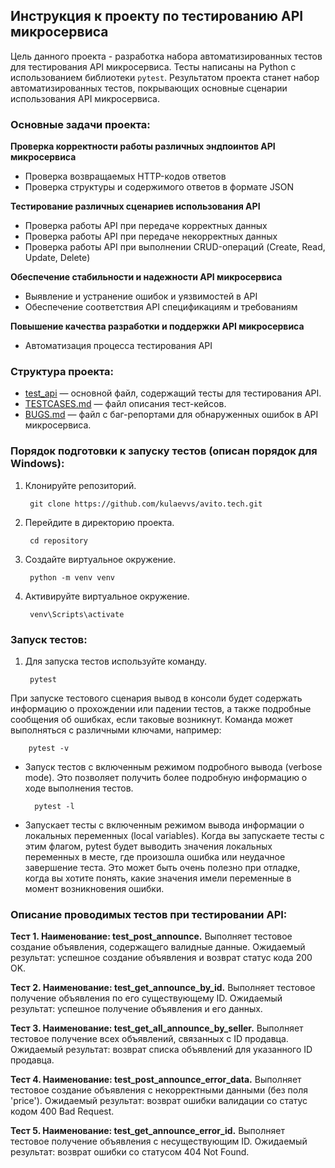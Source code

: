 ## Инструкция к проекту по тестированию API микросервиса

Цель данного проекта - разработка набора автоматизированных тестов для тестирования API микросервиса. Тесты написаны на Python с использованием библиотеки `pytest`. Результатом проекта станет набор автоматизированных тестов, покрывающих основные сценарии использования API микросервиса.

### Основные задачи проекта:

**Проверка корректности работы различных эндпоинтов API микросервиса**
- Проверка возвращаемых HTTP-кодов ответов
- Проверка структуры и содержимого ответов в формате JSON

**Тестирование различных сценариев использования API**
- Проверка работы API при передаче корректных данных
- Проверка работы API при передаче некорректных данных
- Проверка работы API при выполнении CRUD-операций (Create, Read, Update, Delete)

**Обеспечение стабильности и надежности API микросервиса**
- Выявление и устранение ошибок и уязвимостей в API
- Обеспечение соответствия API спецификациям и требованиям

**Повышение качества разработки и поддержки API микросервиса**
- Автоматизация процесса тестирования API

### Структура проекта:

- [test_api](/test_api.py) — основной файл, содержащий тесты для тестирования API.
- [TESTCASES.md](/TESTCASES.md) — файл описания тест-кейсов.
- [BUGS.md](/BUGS.md) — файл с баг-репортами для обнаруженных ошибок в API микросервиса.

### Порядок подготовки к запуску тестов (описан порядок для Windows):

1. Клонируйте репозиторий.

        git clone https://github.com/kulaevvs/avito.tech.git

2. Перейдите в директорию проекта.

        cd repository

3. Создайте виртуальное окружение.

        python -m venv venv
   
5. Активируйте виртуальное окружение.

        venv\Scripts\activate

### Запуск тестов:

1. Для запуска тестов используйте команду.

        pytest

При запуске тестового сценария вывод в консоли будет содержать информацию о прохождении или падении тестов, а также подробные сообщения об ошибках, если таковые возникнут. Команда может выполняться с различными ключами, например:

        pytest -v

- Запуск тестов с включенным режимом подробного вывода (verbose mode). Это позволяет получить более подробную информацию о ходе выполнения тестов.
        
        pytest -l

- Запускает тесты с включенным режимом вывода информации о локальных переменных (local variables). Когда вы запускаете тесты с этим флагом, pytest будет выводить значения локальных переменных в месте, где произошла ошибка или неудачное завершение теста. Это может быть очень полезно при отладке, когда вы хотите понять, какие значения имели переменные в момент возникновения ошибки.

### Описание проводимых тестов при тестировании API:

**Тест 1. Наименование: test_post_announce.**
Выполняет тестовое создание объявления, содержащего валидные данные. Ожидаемый результат: успешное создание объявления и возврат статус кода 200 OK.

**Тест 2. Наименование: test_get_announce_by_id.**
Выполняет тестовое получение объявления по его существующему ID. Ожидаемый результат: успешное получение объявления и его данных.

**Тест 3. Наименование: test_get_all_announce_by_seller.**
Выполняет тестовое получение всех объявлений, связанных с ID продавца. Ожидаемый результат: возврат списка объявлений для указанного ID продавца.

**Тест 4. Наименование: test_post_announce_error_data.**
Выполняет тестовое создание объявления с некорректными данными (без поля 'price'). Ожидаемый результат: возврат ошибки валидации со статус кодом 400 Bad Request.

**Тест 5. Наименование: test_get_announce_error_id.**
Выполняет тестовое получение объявления с несуществующим ID. Ожидаемый результат: возврат ошибки со статусом 404 Not Found.




